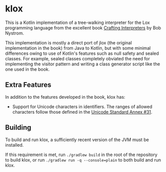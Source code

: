 # klox

This is a Kotlin implementation of a tree-walking interpreter for the Lox programming
language from the excellent book [Crafting Interpreters](https://craftinginterpreters.com/)
by Bob Nystrom.

This implementation is mostly a direct port of jlox (the original implementation in the
book) from Java to Kotlin, but with some minimal differences owing to use of Kotlin's
features such as null safety and sealed classes. For example, sealed classes completely
obviated the need for implementing the visitor pattern and writing a class generator
script like the one used in the book.

## Extra Features

In addition to the features developed in the book, klox has:

- Support for Unicode characters in identifiers. The ranges of allowed characters follow
  those defined in the [Unicode Standard Annex #31](https://unicode.org/reports/tr31/).

## Building

To build and run klox, a sufficiently recent version of the JVM must be installed.

If this requirement is met, run `./gradlew build` in the root of the repository to build
klox, or run `./gradlew run -q --console=plain` to both build and run klox.
